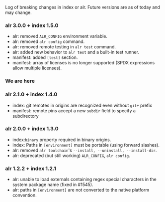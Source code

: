 Log of breaking changes in index or alr. Future versions are as of today and
may change.

### alr 3.0.0 + index 1.5.0

- alr: removed `ALR_CONFIG` environment variable.
- alr: removed `alr config` command.
- alr: removed remote testing in `alr test` command.
- alr: added new behavior to `alr test` and a built-in test runner.
- manifest: added `[test]` section.
- manifest: array of licenses is no longer supported (SPDX expressions allow multiple licenses).

### We are here

### alr 2.1.0 + index 1.4.0

- index: git remotes in origins are recognized even without `git+` prefix
- manifest: remote pins accept a new `subdir` field to specify a subdirectory

### alr 2.0.0 + index 1.3.0

- index:`binary` property required in binary origins.
- index: Paths in `[environment]` must be portable (using forward slashes).
- alr: removed `alr toolchain`'s `--install, --uninstall, --install-dir`.
- alr: deprecated (but still working) `ALR_CONFIG`, `alr config`.

### alr 1.2.2 + index 1.2.1

- alr: unable to load externals containing regex special characters in the system
package name (fixed in #1545).
- alr: paths in `[environment]` are not converted to the native platform convention.
